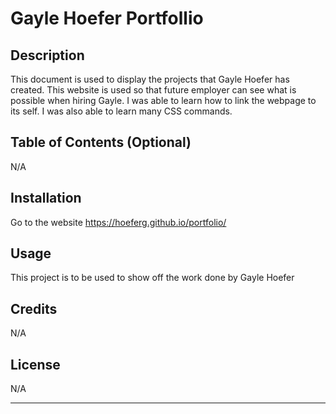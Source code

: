 # Gayle Hoefer Portfollio

## Description

This document is used to display the projects that Gayle Hoefer has created. This website is used so that future employer can see what is possible when hiring Gayle. I was able to learn how to link the webpage to its self. I was also able to learn many CSS commands.

## Table of Contents (Optional)

N/A

## Installation

Go to the website https://hoeferg.github.io/portfolio/

## Usage

This project is to be used to show off the work done by Gayle Hoefer

## Credits
N/A

## License

N/A

---



